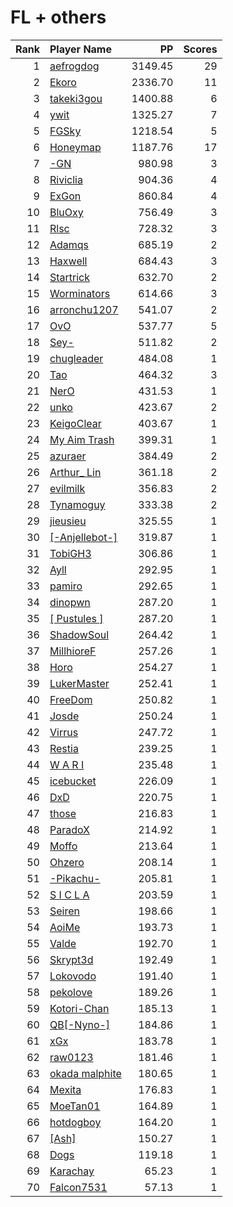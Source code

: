 # FL + others
| Rank | Player Name |  PP  | Scores |
| ----:|:----------- | ----:| ------:|
| 1 | [aefrogdog](https://osu.ppy.sh/u/4178672) | 3149.45 | 29 |
| 2 | [Ekoro](https://osu.ppy.sh/u/284905) | 2336.70 | 11 |
| 3 | [takeki3gou](https://osu.ppy.sh/u/447472) | 1400.88 | 6 |
| 4 | [ywit](https://osu.ppy.sh/u/4459864) | 1325.27 | 7 |
| 5 | [FGSky](https://osu.ppy.sh/u/2094566) | 1218.54 | 5 |
| 6 | [Honeymap](https://osu.ppy.sh/u/2405358) | 1187.76 | 17 |
| 7 | [-GN](https://osu.ppy.sh/u/895581) | 980.98 | 3 |
| 8 | [Riviclia](https://osu.ppy.sh/u/1616533) | 904.36 | 4 |
| 9 | [ExGon](https://osu.ppy.sh/u/214187) | 860.84 | 4 |
| 10 | [BluOxy](https://osu.ppy.sh/u/580925) | 756.49 | 3 |
| 11 | [Rlsc](https://osu.ppy.sh/u/2110845) | 728.32 | 3 |
| 12 | [Adamqs](https://osu.ppy.sh/u/613592) | 685.19 | 2 |
| 13 | [Haxwell](https://osu.ppy.sh/u/1726105) | 684.43 | 3 |
| 14 | [Startrick](https://osu.ppy.sh/u/2782104) | 632.70 | 2 |
| 15 | [Worminators](https://osu.ppy.sh/u/5262493) | 614.66 | 3 |
| 16 | [arronchu1207](https://osu.ppy.sh/u/2226083) | 541.07 | 2 |
| 17 | [OvO](https://osu.ppy.sh/u/1517064) | 537.77 | 5 |
| 18 | [Sey-](https://osu.ppy.sh/u/5191255) | 511.82 | 2 |
| 19 | [chugleader](https://osu.ppy.sh/u/1622883) | 484.08 | 1 |
| 20 | [Tao](https://osu.ppy.sh/u/2167041) | 464.32 | 3 |
| 21 | [NerO](https://osu.ppy.sh/u/1545031) | 431.53 | 1 |
| 22 | [unko](https://osu.ppy.sh/u/4160744) | 423.67 | 2 |
| 23 | [KeigoClear](https://osu.ppy.sh/u/512319) | 403.67 | 1 |
| 24 | [My Aim Trash](https://osu.ppy.sh/u/903167) | 399.31 | 1 |
| 25 | [azuraer](https://osu.ppy.sh/u/145851) | 384.49 | 2 |
| 26 | [Arthur_ Lin](https://osu.ppy.sh/u/1070976) | 361.18 | 2 |
| 27 | [evilmilk](https://osu.ppy.sh/u/355281) | 356.83 | 2 |
| 28 | [Tynamoguy](https://osu.ppy.sh/u/3638962) | 333.38 | 2 |
| 29 | [jieusieu](https://osu.ppy.sh/u/759439) | 325.55 | 1 |
| 30 | [[-Anjellebot-]](https://osu.ppy.sh/u/3535685) | 319.87 | 1 |
| 31 | [TobiGH3](https://osu.ppy.sh/u/3341040) | 306.86 | 1 |
| 32 | [Ayll](https://osu.ppy.sh/u/5680885) | 292.95 | 1 |
| 33 | [pamiro](https://osu.ppy.sh/u/2095634) | 292.65 | 1 |
| 34 | [dinopwn](https://osu.ppy.sh/u/2838003) | 287.20 | 1 |
| 35 | [[ Pustules ]](https://osu.ppy.sh/u/2419478) | 287.20 | 1 |
| 36 | [ShadowSoul](https://osu.ppy.sh/u/494970) | 264.42 | 1 |
| 37 | [MillhioreF](https://osu.ppy.sh/u/941094) | 257.26 | 1 |
| 38 | [Horo](https://osu.ppy.sh/u/992439) | 254.27 | 1 |
| 39 | [LukerMaster](https://osu.ppy.sh/u/2093623) | 252.41 | 1 |
| 40 | [FreeDom](https://osu.ppy.sh/u/1440585) | 250.82 | 1 |
| 41 | [Josde](https://osu.ppy.sh/u/2923459) | 250.24 | 1 |
| 42 | [Virrus](https://osu.ppy.sh/u/949804) | 247.72 | 1 |
| 43 | [Restia](https://osu.ppy.sh/u/647766) | 239.25 | 1 |
| 44 | [W A R I](https://osu.ppy.sh/u/2263723) | 235.48 | 1 |
| 45 | [icebucket](https://osu.ppy.sh/u/4577520) | 226.09 | 1 |
| 46 | [DxD](https://osu.ppy.sh/u/5334695) | 220.75 | 1 |
| 47 | [those](https://osu.ppy.sh/u/557166) | 216.83 | 1 |
| 48 | [ParadoX](https://osu.ppy.sh/u/3424394) | 214.92 | 1 |
| 49 | [Moffo](https://osu.ppy.sh/u/2735250) | 213.64 | 1 |
| 50 | [Ohzero](https://osu.ppy.sh/u/646264) | 208.14 | 1 |
| 51 | [-Pikachu-](https://osu.ppy.sh/u/946102) | 205.81 | 1 |
| 52 | [S I C L A](https://osu.ppy.sh/u/5718797) | 203.59 | 1 |
| 53 | [Seiren](https://osu.ppy.sh/u/616536) | 198.66 | 1 |
| 54 | [AoiMe](https://osu.ppy.sh/u/6145243) | 193.73 | 1 |
| 55 | [Valde](https://osu.ppy.sh/u/208531) | 192.70 | 1 |
| 56 | [Skrypt3d](https://osu.ppy.sh/u/5557599) | 192.49 | 1 |
| 57 | [Lokovodo](https://osu.ppy.sh/u/2154081) | 191.40 | 1 |
| 58 | [pekolove](https://osu.ppy.sh/u/177886) | 189.26 | 1 |
| 59 | [Kotori-Chan](https://osu.ppy.sh/u/4060979) | 185.13 | 1 |
| 60 | [QB[-Nyno-]](https://osu.ppy.sh/u/1640616) | 184.86 | 1 |
| 61 | [xGx](https://osu.ppy.sh/u/3790274) | 183.78 | 1 |
| 62 | [raw0123](https://osu.ppy.sh/u/4681947) | 181.46 | 1 |
| 63 | [okada malphite](https://osu.ppy.sh/u/652084) | 180.65 | 1 |
| 64 | [Mexita](https://osu.ppy.sh/u/1800183) | 176.83 | 1 |
| 65 | [MoeTan01](https://osu.ppy.sh/u/4047089) | 164.89 | 1 |
| 66 | [hotdogboy](https://osu.ppy.sh/u/4498813) | 164.20 | 1 |
| 67 | [[Ash]](https://osu.ppy.sh/u/6143840) | 150.27 | 1 |
| 68 | [Dogs](https://osu.ppy.sh/u/5576043) | 119.18 | 1 |
| 69 | [Karachay](https://osu.ppy.sh/u/9045123) | 65.23 | 1 |
| 70 | [Falcon7531](https://osu.ppy.sh/u/812563) | 57.13 | 1 |
